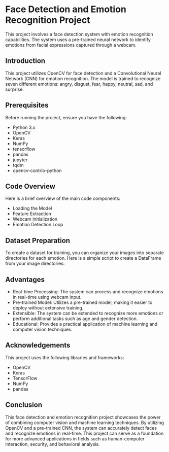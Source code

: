 # Face Detection and Emotion Recognition Project

This project involves a face detection system with emotion recognition capabilities. The system uses a pre-trained neural network to identify emotions from facial expressions captured through a webcam.


## Introduction

This project utilizes OpenCV for face detection and a Convolutional Neural Network (CNN) for emotion recognition. The model is trained to recognize seven different emotions: angry, disgust, fear, happy, neutral, sad, and surprise.

## Prerequisites

Before running the project, ensure you have the following:

- Python 3.x
- OpenCV
- Keras
- NumPy
- tensorflow
- pandas 
- jupyter 
- tqdm
- opencv-contrib-python
 



## Code Overview
Here is a brief overview of the main code components:
- Loading the Model
- Feature Extraction
- Webcam Initialization
- Emotion Detection Loop

## Dataset Preparation
To create a dataset for training, you can organize your images into separate directories for each emotion. Here is a simple script to create a DataFrame from your image directories:

## Advantages
- Real-time Processing: 
 The system can process and recognize emotions in real-time using webcam input.
- Pre-trained Model: 
Utilizes a pre-trained model, making it easier to deploy without extensive training.
- Extensible: 
The system can be extended to recognize more emotions or perform additional tasks such as age and gender detection.
- Educational: 
Provides a practical application of machine learning and computer vision techniques.

## Acknowledgements
This project uses the following libraries and frameworks:
- OpenCV
- Keras
- TensorFlow
- NumPy
- pandas

## Conclusion
This face detection and emotion recognition project showcases the power of combining computer vision and machine learning techniques. By utilizing OpenCV and a pre-trained CNN, the system can accurately detect faces and recognize emotions in real-time. This project can serve as a foundation for more advanced applications in fields such as human-computer interaction, security, and behavioral analysis.


